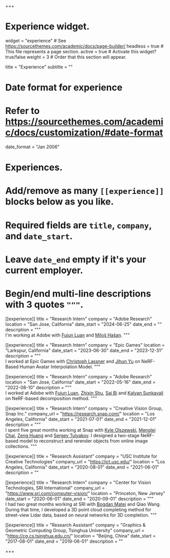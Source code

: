 +++
# Experience widget.
widget = "experience"  # See https://sourcethemes.com/academic/docs/page-builder/
headless = true  # This file represents a page section.
active = true  # Activate this widget? true/false
weight = 3  # Order that this section will appear.

title = "Experience"
subtitle = ""

# Date format for experience
#   Refer to https://sourcethemes.com/academic/docs/customization/#date-format
date_format = "Jan 2006"

# Experiences.
#   Add/remove as many `[[experience]]` blocks below as you like.
#   Required fields are `title`, `company`, and `date_start`.
#   Leave `date_end` empty if it's your current employer.
#   Begin/end multi-line descriptions with 3 quotes `"""`.

[[experience]]
  title = "Research Intern"
  company = "Adobe Research"
  location = "San Jose, California"
  date_start = "2024-06-25"
  date_end = ""
  description = """  
  I'm working at Adobe with <a href="https://luanfujun.github.io/">Fujun Luan</a> and <a href="http://www.miloshasan.net/"> Miloš Hašan</a>.
  """

[[experience]]
  title = "Research Intern"
  company = "Epic Games"
  location = "Larkspur, California"
  date_start = "2023-06-30"
  date_end = "2023-12-31"
  description = """  
  I worked at Epic Games with <a href="https://christophlassner.de/">Christoph Lassner</a> and <a href="https://www.linkedin.com/in/jihun-yu-260bb17">Jihun Yu</a> on NeRF-Based Human Avatar Interpolation Model.
  """

[[experience]]
  title = "Research Intern"
  company = "Adobe Research"
  location = "San Jose, California"
  date_start = "2022-05-16"
  date_end = "2022-08-10"
  description = """  
  I worked at Adobe with <a href="https://luanfujun.github.io/">Fujun Luan</a>, <a href="https://zhixinshu.github.io/">Zhixin Shu</a>, <a href="https://sai-bi.github.io/">Sai Bi</a> and <a href="http://www.kalyans.org/"> Kalyan Sunkavali</a> on NeRF-based decomposition method.
  """

[[experience]]
  title = "Research Intern"
  company = "Creative Vision Group, Snap Inc."
  company_url = "https://research.snap.com/"
  location = "Los Angeles, California"
  date_start = "2021-07-01"
  date_end = "2021-12-01"
  description = """  
  I spent five great months working at Snap with <a href="https://kyleolsz.github.io/">Kyle Olszewski</a>, <a href="https://mlchai.com/">Menglei Chai</a>, <a href="https://zeng.science/">Zeng Huang</a> and <a href="http://www.stulyakov.com/">Sergey Tulyakov</a>. I designed a two-stage NeRF-based model to reconstruct and rerender objects from online image collections.
  """
  
[[experience]]
  title = "Research Assistant"
  company = "USC Institute for Creative Technologies"
  company_url = "https://ict.usc.edu/"
  location = "Los Angeles, California"
  date_start = "2020-08-01"
  date_end = "2021-06-01"
  description = ""

[[experience]]
  title = "Research Intern"
  company = "Center for Vision Technologies, SRI International"
  company_url = "https://www.sri.com/computer-vision/"
  location = "Princeton, New Jersey"
  date_start = "2020-06-01"
  date_end = "2020-09-01"
  description = """  
  I had two great months working at SRI with <a href="https://www.sri.com/bios/bogdan-matei/">Bogdan Matei</a> and Qiao Wang. During that time, I developed a 3D point cloud completing method for street-view Lidar data, based on neural networks for 3D completion.
  """

[[experience]]
  title = "Research Assistant"
  company = "Graphics & Geometric Computing Group, Tsinghua University"
  company_url = "https://cg.cs.tsinghua.edu.cn/"
  location = "Beijing, China"
  date_start = "2017-08-01"
  date_end = "2019-06-01"
  description = ""

+++
